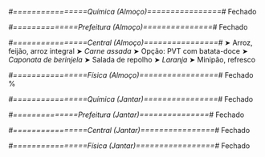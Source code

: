 
*#================Química (Almoço)================#*
Fechado

*#==============Prefeitura (Almoço)===============#*
Fechado

*#================Central (Almoço)================#*
➤ Arroz, feijão, arroz integral
➤ *Carne assada*
➤ Opção: PVT com batata-doce
➤ *Caponata de berinjela*
➤ Salada de repolho
➤ *Laranja*
➤ Minipão, refresco

*#================Física (Almoço)=================#*
Fechado
%

*#================Química (Jantar)================#*
Fechado

*#==============Prefeitura (Jantar)===============#*
Fechado

*#================Central (Jantar)================#*
Fechado

*#================Física (Jantar)=================#*
Fechado
